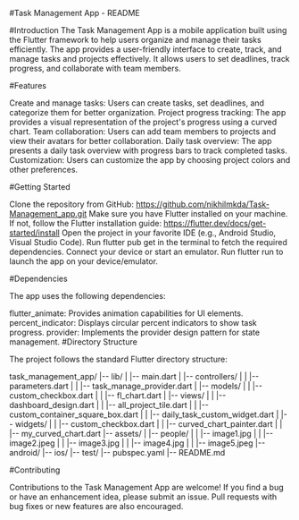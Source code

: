 #Task Management App - README

#Introduction
The Task Management App is a mobile application built using the Flutter framework to help users organize and manage their tasks efficiently. The app provides a user-friendly interface to create, track, and manage tasks and projects effectively. It allows users to set deadlines, track progress, and collaborate with team members.

#Features

Create and manage tasks: Users can create tasks, set deadlines, and categorize them for better organization.
Project progress tracking: The app provides a visual representation of the project's progress using a curved chart.
Team collaboration: Users can add team members to projects and view their avatars for better collaboration.
Daily task overview: The app presents a daily task overview with progress bars to track completed tasks.
Customization: Users can customize the app by choosing project colors and other preferences.


#Getting Started

Clone the repository from GitHub: https://github.com/nikhilmkda/Task-Management_app.git
Make sure you have Flutter installed on your machine. If not, follow the Flutter installation guide: https://flutter.dev/docs/get-started/install
Open the project in your favorite IDE (e.g., Android Studio, Visual Studio Code).
Run flutter pub get in the terminal to fetch the required dependencies.
Connect your device or start an emulator.
Run flutter run to launch the app on your device/emulator.

#Dependencies

The app uses the following dependencies:

flutter_animate: Provides animation capabilities for UI elements.
percent_indicator: Displays circular percent indicators to show task progress.
provider: Implements the provider design pattern for state management.
#Directory Structure

The project follows the standard Flutter directory structure:



task_management_app/
|-- lib/
|   |-- main.dart
|   |-- controllers/
|   |   |-- parameters.dart
|   |   |-- task_manage_provider.dart
|   |-- models/
|   |   |-- custom_checkbox.dart
|   |   |-- fl_chart.dart
|   |-- views/
|   |   |-- dashboard_design.dart
|   |   |-- all_project_tile.dart
|   |   |-- custom_container_square_box.dart
|   |   |-- daily_task_custom_widget.dart
|   |-- widgets/
|   |   |-- custom_checkbox.dart
|   |   |-- curved_chart_painter.dart
|   |   |-- my_curved_chart.dart
|-- assets/
|   |-- people/
|   |   |-- image1.jpg
|   |   |-- image2.jpeg
|   |   |-- image3.jpg
|   |   |-- image4.jpg
|   |   |-- image5.jpeg
|-- android/
|-- ios/
|-- test/
|-- pubspec.yaml
|-- README.md

#Contributing

Contributions to the Task Management App are welcome! If you find a bug or have an enhancement idea, please submit an issue. Pull requests with bug fixes or new features are also encouraged.
